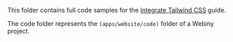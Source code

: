 This folder contains full code samples for the [Integrate Tailwind CSS](https://www.webiny.com/docs/how-to-guides/integrate-tailwindcss/) guide.

The code folder represents the `(apps/website/code)` folder of a Webiny project.